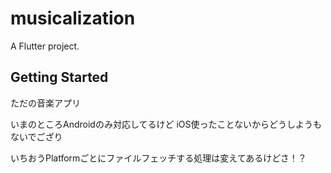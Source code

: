 # musicalization

A Flutter project.

## Getting Started

ただの音楽アプリ

いまのところAndroidのみ対応してるけど
iOS使ったことないからどうしようもないでござり

いちおうPlatformごとにファイルフェッチする処理は変えてあるけどさ！？
